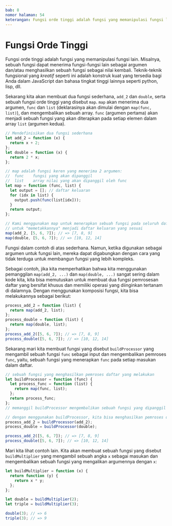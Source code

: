 ```yaml
---
bab: 8
nomor halaman: 54
keterangan: Fungsi orde tinggi adalah fungsi yang memanipulasi fungsi lain. Ini memiliki kekuatan yang cukup besar karena memungkinkan komposisi fungsional, abstraksi, dan kemampuan menghasilkan kode yang serbaguna dan mudah digunakan.
---
```


# Fungsi Orde Tinggi

Fungsi orde tinggi adalah fungsi yang memanipulasi fungsi lain. Misalnya, sebuah fungsi dapat menerima fungsi-fungsi lain sebagai argumen dan/atau menghasilkan sebuah fungsi sebagai nilai kembali. Teknik-teknik fungsional yang _kreatif_ seperti ini adalah konstruk kuat yang tersedia bagi Anda dalam JavaScript dan bahasa tingkat tinggi lainnya seperti python, lisp, dll.

Sekarang kita akan membuat dua fungsi sederhana, `add_2` dan `double`, serta sebuah fungsi orde tinggi yang disebut `map`. `map` akan menerima dua argumen, `func` dan `list` (deklarasinya akan dimulai dengan `map(func, list)`), dan mengembalikan sebuah array. `func` (argumen pertama) akan menjadi sebuah fungsi yang akan diterapkan pada setiap elemen dalam array `list` (argumen kedua).

```javascript
// Mendefinisikan dua fungsi sederhana
let add_2 = function (x) {
  return x + 2;
};
let double = function (x) {
  return 2 * x;
};

// map adalah fungsi keren yang menerima 2 argumen:
//  func    fungsi yang akan dipanggil
//  list    array nilai yang akan dipanggil oleh func
let map = function (func, list) {
  let output = []; // daftar keluaran
  for (idx in list) {
    output.push(func(list[idx]));
  }
  return output;
};

// Kami menggunakan map untuk menerapkan sebuah fungsi pada seluruh daftar masukan
// untuk "memetakkannya" menjadi daftar keluaran yang sesuai
map(add_2, [5, 6, 7]); // => [7, 8, 9]
map(double, [5, 6, 7]); // => [10, 12, 14]
```

Fungsi dalam contoh di atas sederhana. Namun, ketika digunakan sebagai argumen untuk fungsi lain, mereka dapat digabungkan dengan cara yang tidak terduga untuk membangun fungsi yang lebih kompleks.

Sebagai contoh, jika kita memperhatikan bahwa kita menggunakan pemanggilan `map(add_2, ...)` dan `map(double, ...)` sangat sering dalam kode kita, kita bisa memutuskan untuk membuat dua fungsi pemrosesan daftar yang bersifat khusus dan memiliki operasi yang diinginkan tertanam di dalamnya. Dengan menggunakan komposisi fungsi, kita bisa melakukannya sebagai berikut:

```javascript
process_add_2 = function (list) {
  return map(add_2, list);
};
process_double = function (list) {
  return map(double, list);
};
process_add_2([5, 6, 7]); // => [7, 8, 9]
process_double([5, 6, 7]); // => [10, 12, 14]
```

Sekarang mari kita membuat fungsi yang disebut `buildProcessor` yang mengambil sebuah fungsi `func` sebagai input dan mengembalikan pemroses `func`, yaitu, sebuah fungsi yang menerapkan `func` pada setiap masukan dalam daftar.

```javascript
// sebuah fungsi yang menghasilkan pemroses daftar yang melakukan
let buildProcessor = function (func) {
  let process_func = function (list) {
    return map(func, list);
  };
  return process_func;
};
// memanggil buildProcessor mengembalikan sebuah fungsi yang dipanggil dengan masukan daftar

// dengan menggunakan buildProcessor, kita bisa menghasilkan pemroses daftar add_2 dan double seperti ini:
process_add_2 = buildProcessor(add_2);
process_double = buildProcessor(double);

process_add_2([5, 6, 7]); // => [7, 8, 9]
process_double([5, 6, 7]); // => [10, 12, 14]
```

Mari kita lihat contoh lain. Kita akan membuat sebuah fungsi yang disebut `buildMultiplier` yang mengambil sebuah angka `x` sebagai masukan dan mengembalikan sebuah fungsi yang mengalikan argumennya dengan `x`:

```javascript
let buildMultiplier = function (x) {
  return function (y) {
    return x * y;
  };
};

let double = buildMultiplier(2);
let triple = buildMultiplier(3);

double(3); // => 6
triple(3); // => 9
```
